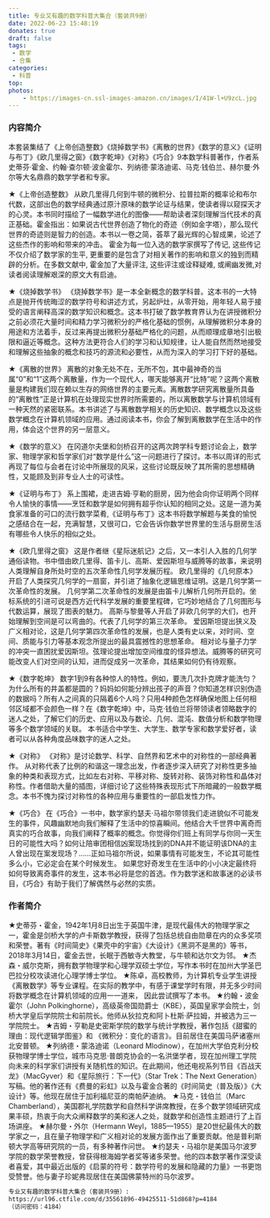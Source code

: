 ```yaml
---
title: 专业又有趣的数学科普大集合（套装共9册）
date: 2022-06-23 15:48:19
donates: true
draft: false
tags:
 - 数学
 - 合集
categories:
 - 科普
top:
photos:
    - https://images-cn.ssl-images-amazon.cn/images/I/41W-l+U9zcL.jpg
---
```


### 内容简介

本套装集结了《上帝创造整数》《烧掉数学书》《离散的世界》《数学的意义》《证明与布丁》《欧几里得之窗》《数字乾坤》《对称》《巧合》9本数学科普著作，作者系史蒂芬·霍金、约翰·查尔顿·波金霍尔、列纳德·蒙洛迪诺、马克·钱伯兰、赫尔曼·外尔等大名鼎鼎的数学学者和专家。

<!--more-->

★《上帝创造整数》
从欧几里得几何到牛顿的微积分、拉普拉斯的概率论和布尔代数，这部出色的数学经典通过原汁原味的数学论证与结果，使读者得以窥探天才的心灵。本书同时描绘了一幅数学进化的图像——帮助读者深刻理解当代技术的真正基础。霍金指出：如果说古代世界创造了物化的奇迹（例如金字塔），那么现代世界的奇迹则是智力的创造。本书以一卷之简，荟萃了最光辉的心智成果，论述了这些杰作的影响和带来的冲击。
霍金为每一位入选的数学家撰写了传记, 这些传记不仅介绍了数学家的生平, 更重要的是包含了对相关著作的影响和意义的独到而精辟的分析。在多数文献中, 霍金加了大量评注, 这些评注或诠释疑难, 或阐幽发微,对读者阅读理解艰深的原文大有启迪。

★《烧掉数学书》
《烧掉数学书》是一本全新概念的数学科普。这本书的一大特点是抛开传统晦涩的数学符号和讲述方式，另起炉灶，从零开始，用年轻人易于接受的语言阐释高深的数学知识和概念。这本书打破了数学教育界认为在讲授微积分之前必须花大量时间和精力学习微积分的严格化基础的惯例，从理解微积分本身的用途和方法着手，反过来再提出微积分基础严格化的问题，从而顺理成章地引出极限和逼近等概念。这种方法更符合人们的学习和认知规律，让人能自然而然地接受和理解这些抽象的概念和技巧的源流和必要性，从而为深入的学习打下好的基础。

★《离散的世界》
离散的对象无处不在，无所不包，其中最神奇的当属“0”和“1”这两个离散量，作为一个现代人，哪天能够离开“比特”呢？这两个离散量是构建我们现在赖以生存的网络世界的主要元素。离散数学研究离散量所具备的“离散性”正是计算机在处理现实世界时所需要的，所以离散数学与计算机领域有一种天然的紧密联系。本书讲述了与离散数学相关的历史知识、数学概念以及这些数学概念在计算机领域的应用。通过阅读本书，你会了解到离散数学在生活中的作用，体会这个世界的另一层意义。

★《数学的意义》
在冈道尔夫堡和剑桥召开的这两次跨学科专题讨论会上，数学家、物理学家和哲学家们对“数学是什么”这一问题进行了探讨。本书以周详的形式再现了每位与会者在讨论中所展现的风采，这些讨论既反映了其所需的思想精确性，又能顾及到非专业人士的可读性。

★《证明与布丁》
系上围裙，走进吉姆·亨勒的厨房，因为他会向你证明两个同样令人愉快的事情——烹饪和数学是如何拥有超乎你认知的相同之处。这是一道为美食家准备的可口的流行数学菜肴,《证明与布丁》这本书将数学解题与美食的愉悦之感结合在一起，充满智慧，又很可口，它会告诉你数学世界里的生活与厨房生活有哪些令人快乐的相似之处。

★《欧几里得之窗》
这是作者继《星际迷航记》之后，又一本引人入胜的几何学通俗读物。书中借由欧几里得、笛卡儿、高斯、爱因斯坦与威腾等的故事，来说明人类理解自身所处时空的五次革命性几何学发展历程。
欧几里得的《几何原本》开启了人类探究几何学的一扇窗，并引进了抽象化逻辑思维证明。这是几何学第一次革命性的发展。
几何学第二次革命性的发展是由笛卡儿解析几何所开启的。坐标系统的引进可说是西方近代科学发展的重要里程碑，它巧妙地结合了几何图形与代数运算，展现了图表的魅力。
高斯与黎曼等人开启了非欧几何学的大们，也开始理解到空间是可以弯曲的。代表了几何学的第三次革命。
爱因斯坦提出狭义及广义相对论，这是几何学第四次革命性的发展，也是人类有史以来，对时间、空间、质能与引力等基本观念所提出的最具震撼性的思想革命。
相对论与量子力学的冲突一直困扰爱因斯坦。弦理论提出增加空间维度的怪异想法。威腾等的研究可能改变人们对空间的认知，进而促成另一次革命，其结果如何仍有待观察。

★《数字乾坤》
数字1到9有各种惊人的特性。例如，要洗几次扑克牌才能洗匀？为什么所有的井盖都是圆的？妈妈如何能分辨出孩子的声音？你知道怎样识别伪造的数据吗？所有人之间真的只隔着6个人吗？只用4种颜色怎样确保地图上任何相邻区域都不会颜色一样？在《数字乾坤》中，马克·钱伯兰将带领读者领略数字的迷人之处，了解它们的历史、应用以及与数论、几何、混沌、数值分析和数学物理等多个数学领域的关联。
本书适合中学生、大学生、数学专家和数学爱好者，读者可以从各种角度品味数字的迷人之处。

★《对称》
《对称》是讨论数学、科学、自然界和艺术中的对称性的一部经典著作。
从对称代表了比例的和谐这一理念出发，作者逐步深入研究了对称性更多抽象的种类和表现方式，比如左右对称、平移对称、旋转对称、装饰对称性和晶体对称性。作者借助大量的插图，详细讨论了这些特殊表现形式下所暗藏的一般数学概念。本书不愧为探讨对称性的各种应用与重要性的一部启发性力作。

★《巧合》
在《巧合》一书中，数学家约瑟夫·马祖尔带领我们走进貌似不可能发生的事件，风趣幽默地向我们解释了生活中的惊喜瞬间。他结合大千世界中离奇而真实的巧合故事，向我们阐释了概率的概念。你觉得你们班上有同学与你同一天生日的可能性大吗？如何让陪审团相信凶案现场找到的DNA并不能证明该DNA的主人曾出现在案发现场？……正如马祖尔所说，如果事情有可能发生，不论其可能性多么小，它必定会在某个时候发生。
如果您好奇发生在生活中的小小决定最终将如何导致离奇事件的发生，这本书必将是您的首选。作为数学迷和故事迷的必读书目，《巧合》有助于我们了解偶然与必然的实质。

### 作者简介

★史蒂芬・霍金，1942年1月8日出生于英国牛津，是现代最伟大的物理学家之一，霍金是剑桥大学的卢卡斯数学教授，获得了包括总统自由勋章在内的众多奖项和荣誉。著有《时间简史》《果壳中的宇宙》《大设计》《黑洞不是黑的》等书，2018年3月14日，霍金去世，长眠于西敏寺大教堂，与牛顿和达尔文为邻。
★杰森・威尔克斯，拥有数学物理学和心理学双硕士学位，写作本书时在加州大学圣巴巴拉分校攻读进化心理学博士学位。
★陈卓，高校教师，为计算机专业学生讲授《离散数学》等专业课程。在实际的教学中，有感于课堂学时有限，并无多少时间将数学概念在计算机领域的应用一一道来， 因此尝试撰写了本书。
★约翰・波金霍尔（John Polkinghorne），高级英帝国勋爵士（KBE），英国皇家学会院士，剑桥大学皇后学院院士和前院长。他师从狄拉克和阿卜杜斯·萨拉姆，并被选为三一学院院士。
★吉姆・亨勒是史密斯学院的数学与统计学教授，著作包括《甜蜜的理由：现代逻辑学图鉴》和 《微积分：变化的语言》。目前居住在美国马萨诸塞州北安普顿。
★列纳德・蒙洛迪诺（Leonard Mlodinow），在加州大学伯克利分校获物理学博士学位，城市马克思·普朗克协会的一名洪堡学者，现在加州理工学院向未来的科学家们讲授有关随机性的知识。在此期间，他还电视系列节目《百战天龙》（MacGyver）和《星际旅行：下一代》（Star Trek：The Next Generation）写稿。他的著作还有《费曼的彩虹》以及与霍金合著的《时间简史（普及版）》《大设计》等。他现在居住于加利福尼亚的南帕萨迪纳。
★马克・钱伯兰（Marc Chamberland），美国郡礼学院数学和自然科学讲席教授，在多个数学领域研究成果丰硕，热衷于向大众阐释数学的美和迷人之处，就数学和创造性主题进行了上百场讲座。
★赫尔曼・外尔（Hermann Weyl，1885—1955）是20世纪最伟大的数学家之一，且在量子物理学和广义相对论的发展方面作出了重要贡献。他是普利斯顿大学高等研究院的一员，有多种著作问世。
★约瑟夫・马祖尔是美国马尔波罗学院的数学荣誉教授，曾获得根海姆学者奖等诸多荣誉。他的四本数学著作深受读者喜爱，其中最近出版的《启蒙的符号：数学符号的发展和隐藏的力量》一书更饱受赞誉。他与妻子珍妮弗现居住在美国佛蒙特州的马尔波罗。

```bash
专业又有趣的数学科普大集合（套装共9册）: 
https://url96.ctfile.com/d/35561896-49425511-51d868?p=4184
（访问密码：4184）
```